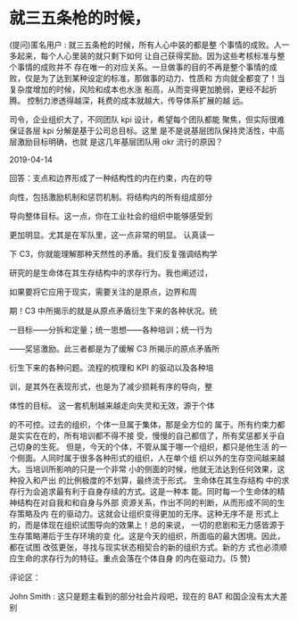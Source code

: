 # 就三五条枪的时候，

(提问)匿名用户 : 就三五条枪的时候，所有人心中装的都是整 个事情的成败。人一多起来，每个人心里装的就只剩下如何 让自己获得奖励。因为这些考核标准与整个事情的成败并不 存在唯一的对应关系。一旦做事的目的不再是整个事情的成 败，仅是为了达到某种设定的标准，那做事的动力、性质和 方向就全都变了！当复杂度增加的时候，风险和成本也水涨 船高，从而变得更加脆弱，更经不起折腾。 控制力渗透得越深，耗费的成本就越大，传导体系扩展的越 远。

司令，企业组织大了，不同团队 kpi 设计，希望每个团队都能 聚焦，但实际很难保证各层 kpi 分解是基于公司总目标。这里 是不是说基层团队保持灵活性，中高层激励目标明确，也就 是这几年基层团队用 okr 流行的原因？

2019-04-14

回答：支点和边界形成了一种结构性的内在约束，内在的导

向性，包括激励机制和惩罚机制。将结构内的所有组成部分

导向整体目标。这一点，你在工业社会的组织中能够感受到

更加明显。尤其是在军队里，这一点非常的明显。 认真读一

下 C3，你就能理解那种天然性的矛盾。我们反复强调结构学

研究的是生命体在其生存结构中的求存行为。我也阐述过，

如果要将它应用于现实，需要关注的是原点，边界和周

期！C3 中所揭示的就是从原点矛盾衍生下来的各种状况。统

一目标——分拆和定量；统一思想——各种培训；统一行为

——奖惩激励。此三者都是为了缓解 C3 所揭示的原点矛盾所

衍生下来的各种问题。流程的梳理和 KPI 的驱动以及各种培

训，是其外在表现形式，也是为了减少损耗有序的导向，整

体性的目标。 这一套机制越来越走向失灵和无效，源于个体

的不可控。过去的组织，个体一旦属于集体，那是全方位的 属于。所有约束力都是实实在在的，所有培训都不得不接 受，慢慢的自己都信了，所有奖惩都关乎自己切身的生死。 但是，今天的个体，不管从属于哪一个组织，都只是他生活 的一个侧面。人同时属于很多各种形式的组织，人在单个组 织以外的生存空间越来越大。当培训所影响的只是一个非常 小的侧面的时候，他就无法达到任何效果，这种投入和产出 的比例极度的不划算，最终流于形式。 生命体在其生存结构 中的求存行为会追求最有利于自身存续的方式。这是一种本 能。同时每一个生命体的精神结构在对自我和和自身与外部 资源关系，作出不同的判断，从而形成不同的生存策略及内 在的驱动力。这就会让组织变得更加的无序。这种无序不是 形式上的，而是体现在组织试图导向的效果上！总的来说， 一切的悲剧和无力感皆源于生存策略滞后于生存环境的变 化。这是今天的组织，所面临的最大困境。因此，都在试图 改弦更张，寻找与现实状态相契合的新的组织方式。新的方 式也必须顺应生命的求存行为的特征。重点会落在个体自身 的内在驱动力。(5 赞)

评论区：

John Smith : 这只是题主看到的部分社会片段吧，现在的 BAT 和国企没有太大差别